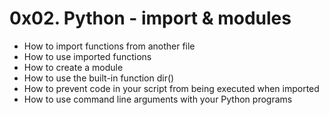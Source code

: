 # 0x02. Python - import & modules

* How to import functions from another file
* How to use imported functions
* How to create a module
* How to use the built-in function dir()
* How to prevent code in your script from being executed when imported
* How to use command line arguments with your Python programs
